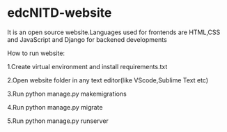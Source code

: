 # edcNITD-website

It is an open source website.Languages used for frontends are HTML,CSS and JavaScript and Django for backened developments

How to run website:

1.Create virtual environment and install requirements.txt

2.Open website folder in any text editor(like VScode,Sublime Text etc)

3.Run python manage.py makemigrations

4.Run python manage.py migrate

5.Run python manage.py runserver
